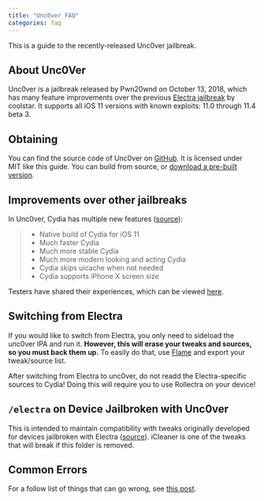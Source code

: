 ```yaml
---
title: "Unc0ver FAQ"
categories: faq
---
```


This is a guide to the recently-released Unc0ver jailbreak.

## About Unc0Ver

Unc0ver is a jailbreak released by Pwn20wnd on October 13, 2018, which has many feature improvements over the previous [Electra jailbreak](https://github.com/coolstar/electra1131) by coolstar. It supports all iOS 11 versions with known exploits: 11.0 through 11.4 beta 3.

## Obtaining

You can find the source code of Unc0ver on [GitHub](https://github.com/pwn20wndstuff/Undecimus). It is licensed under MIT like this guide. You can build from source, or [download a pre-built version](https://github.com/pwn20wndstuff/Undecimus/raw/master/Resources/Undecimus.ipa).

## Improvements over other jailbreaks

In Unc0ver, Cydia has multiple new features ([source](https://www.reddit.com/r/jailbreak/comments/9nwxei/release_unc0ver_the_most_advanced_jailbreak_tool/)):

> * Native build of Cydia for iOS 11
> * Much faster Cydia
> * Much more stable Cydia
> * Much more modern looking and acting Cydia
> * Cydia skips uicache when not needed
> * Cydia supports iPhone X screen size

Testers have shared their experiences, which can be viewed [here](unc0ver-experiences).

## Switching from Electra

If you would like to switch from Electra, you only need to sideload the unc0ver IPA and run it. **However, this will erase your tweaks and sources, so you must back them up.** To easily do that, use [Flame](http://cydia.saurik.com/package/com.aditkamath.flame/) and export your tweak/source list.

After switching from Electra to unc0ver, do not readd the Electra-specific sources to Cydia! Doing this will require you to use Rollectra on your device!

## `/electra` on Device Jailbroken with Unc0ver

This is intended to maintain compatibility with tweaks originally developed for devices jailbroken with Electra ([source](https://twitter.com/Pwn20wnd/status/1051354904571215873)). iCleaner is one of the tweaks that will break if this folder is removed.

## Common Errors

For a follow list of things that can go wrong, see [this post](unc0ver-errors).